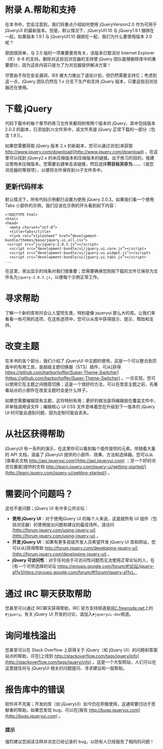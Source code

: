 # 附录 A.帮助和支持

在本书中，您会注意到，我们将重点介绍如何使用 jQueryVersion2.0 作为可用于 jQueryUI 的最新版本。但是，默认情况下，jQueryUI1.10 与 jQuery1.9.1 捆绑在一起，如果版本 1.9.1 与 jQueryUI1.10 捆绑在一起，我们为什么要使用版本 2.0 呢？

原因很简单，与 2.0 版的一项重要更改有关，该版本已取消对 Internet Explorer（IE）6-8 的支持。删除对这些旧浏览器的支持使 jQuery 团队能够删除库中的重要部分，因为这些内容只是为了为浏览器提供解决方案！

尽管由于存在安全漏洞，IE6 被大力推出了退役计划，但仍然需要支持它；考虑到这一点，jQuery 团队仍然在 1.x 分支下生产和支持 jQuery 版本，只要这些旧浏览器还在使用。

# 下载 jQuery

代码下载中的每个章节的练习文件夹都将附带两个版本的 jQuery，其中包括版本 2.0.3 的副本，已添加到`JS`文件夹中，该文件夹是 jQuery 正常下载的一部分（包含 1.9.1）。

如果您需要获取 jQuery 版本 2.x 的新副本，您可以通过浏览[来获取 http://www.jquery.com/download](http://www.jquery.com/download) 。在这里可以找到 jQuery2.x 的未压缩版本和压缩版本的链接。出于练习的目的，我建议使用未压缩版本。您需要右键单击该链接，然后选择**将目标另存为……**（或您浏览器的等效项），以便将文件保存到`JS`子文件夹中。

## 更新代码样本

默认情况下，所有代码示例都已设置为使用 jQuery 2.0.3。如果我们看一个使用 Tabs 小部件的示例，我们应该在示例的开头看到如下内容：

```
<!DOCTYPE html>
<html>
<head>
  <meta charset=”utf-8”>
  <title>Tabs</title>
  <link rel=”stylesheet” href=”development-bundle/themes/base/jquery.ui.all.css”>
 <script src=”js/jquery-2.0.3.js”></script>
  <script src=”development-bundle/ui/jquery.ui.core.js”></script>
  <script src=”development-bundle/ui/jquery.ui.widget.js”></script>
  <script src=”development-bundle/ui/jquery.ui.tabs.js”></script>
...
```

在这里，突出显示的线条对我们很重要；您需要确保您刚刚下载的文件已保存为文件名为`jquery-2.0.3.js`，以便每个示例正常工作。

# 寻求帮助

了解一个新的库有时会让人望而生畏，特别是像 jqueryui 那么大的库。让我们来看看一些可用的选项，在这些选项中，您可以从库中获得提示、提示、帮助和支持。

# 改变主题

在本书的各个部分，我们介绍了 jQueryUI 中主题的使用，这是一个可以整合到页面中的有用工具，是超级主题切换器（STS）插件，可从[获得 https://github.com/harborhoffer/Super-Theme-Switcher](https://github.com/harborhoffer/Super-Theme-Switcher) 。一旦实现，您可以使用它在主题之间随意切换；这是一个很好的方法，可以在改变主题之前，先看看站点的小部件在改变主题时会是什么样子。

如果您需要编辑现有主题，这将特别有用；更好的做法是将编辑放在覆盖文件中，并单独调用该文件；编辑核心 UI CSS 文件意味着您在升级到下一版本的 jQuery UI 时可能会遇到问题，因为定制可能会丢失。

# 从社区获得帮助

jQueryUI 有一系列的演示，在这里你可以看到每个插件提供的元素。伴随着大量的 API 文档，涵盖了 jQueryUI 提供的小部件、效果、方法和选择器。您可以从[查看此文档 http://api.jqueryui.com](http://api.jqueryui.com) ；另一个好的浏览位置是[提供的文档 http://learn.jquery.com/jquery-ui/getting-started/](http://learn.jquery.com/jquery-ui/getting-started/) 。

# 需要问个问题吗？

这也不是问题；jQuery UI 有许多公共论坛：

*   **使用 jQuery UI**：对于使用jQuery UI 的每个人来说，这是就所有 UI 组件（包括浏览器）的使用提出问题和建议的最佳场所，请访问[http://forum.jquery.com/using-jquery-ui](http://forum.jquery.com/using-jquery-ui) 。
*   **开发 jQuery UI**：如果有更多高级开发人员希望开发 jQuery UI 库和网站，您可以从[获得帮助 http://forum.jquery.com/developing-jquery-ui](http://forum.jquery.com/developing-jquery-ui) 。
*   **jQuery 可访问性**：对于任何由于可访问性问题而无法使用正常论坛的人，在[有一个可供选择的论坛 https://groups.google.com/forum/#!论坛/jquery-a11y](https://groups.google.com/forum/#!forum/jquery-a11y)。

# 通过 IRC 聊天获取帮助

您甚至可以通过 IRC聊天获得帮助，IRC 官方支持频道是[IRC.freenode.net](http://irc.freenode.net)上的`#jquery`。有关 jQuery UI 开发的讨论，请加入`#jqueryui-dev`频道。

# 询问堆栈溢出

您甚至可以在 Stack Overflow 上获得关于 jQuery（和 jQuery UI）的问题和答案站点的帮助，可在[上找到 http://stackoverflow.com/tags/jquery/info](http://stackoverflow.com/tags/jquery/info) 。这是一个大型网站，人们可以在这里就任何与 jQueryUI 相关的问题提问、寻求建议和一般帮助。

# 报告库中的错误

软件并不完美；开发的库（如 jQueryUI）如今仍在积极使用，这通常要归功于贡献者的帮助。如果您发现 bug，可以在[报告 http://bugs.jqueryui.com](http://bugs.jqueryui.com) 。

### 提示

强烈建议您阅读注释并浏览已经记录的 bug，以防有人已经报告了相同的问题！